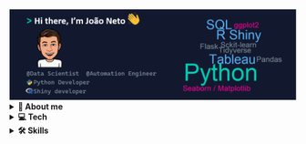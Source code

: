 <img src = "https://github.com/netojoao85/icons/blob/main/banner10.png" /> 

<details align = "left"><summary><b>👤 About me</b></summary> <br>

<div style="text-align: justify;">
<p align = "justify"><b> WHO AM I? </b> I am an Automation & Control engineer qualified as a Data Scientist. And I love writing code to automate solutions and developing Data Analysis.

<p align = "justify"><b> BACKGROUND </b> I have almost a decade of experience handling cutting-edge technology to design, develop, and deploy control systems architectures, focusing on industrial automation and digital transformations. Beyond that, I have an MSc in Management and a background in Analytics and Procurement roles. </p>

<p align = "justify"><b> WHY ME? </b> With a technical and analytical background, I have experience coding, automating processes, and analyzing data. My background and success working with multidisciplinary teams and stakeholders demonstrate my ability to integrate different projects.</p>

<p align = "justify"><b> HOBBIES </b> I like doing sports (running 🏃🏻‍♂️, cross-training 🏋🏻, cycling 🚵🏻, swimming 🏊🏻‍♂️), and I'm also a fan of football and rugby games. I enjoy hanging out with friends and am always up for a picnic and travel.</p>
</div>

<p align = "center">
  <a href = "https://www.linkedin.com/in/joaonetoprofile/" target = "_blank">
    <img src = "https://github.com/devicons/devicon/blob/master/icons/linkedin/linkedin-original.svg" alt = "linkedin logo" width = "30" height = "30" />
  </a> 
</p>

## 
</details>
      
<details> <summary><b>💻 Tech </b></summary> <br>
            <table>
              <thead>
                <tr>
                  <th>Programming & BI Tools</th>
                  <th> Skills / tools / libraries </th>
                </tr>
              </thead>
              <tbody>
                <tr>
                  <td align = "center"> <img src="https://github.com/netojoao85/icons/blob/main/r_programming.svg" width = "35" height = "35"> <br> R Programming </td>
                  <td> Tidyverse, Dplyr, ggplot2, lubridate, infer, modelr, tidytext, leaflet </td>
                </tr>
                <tr>
                  <td align = "center"> <img src="https://github.com/netojoao85/icons/blob/main/shiny.svg" width = "45" height = "45">  <br> R Shiny</td>
                  <td> https://jneto.shinyapps.io/hyrox_wc23 <br> https://jneto.shinyapps.io/my_running </td>
                </tr>
                <tr>
                  <td align = "center"> <img src="https://github.com/netojoao85/icons/blob/main/python.svg" width = "35" height = "35"> <br> Python</td>
                  <td>Pandas, NumPy, Matplotlib, Seaborn, scikit-learn <br> BeautifoulSoup, Request <br> Flask </td>
                </tr>
                <tr>
                  <td align = "center"> <img src="https://github.com/netojoao85/icons/blob/main/sql_db.svg" width = "35" height = "35"> <br> SQL </td>
                  <td> <b>Querying with Transact-SQL (T-SQL)  & PostgreSQL</b> <br><br> Filter & sorting ; <br> grouping; <br> window functions; <br>CTE                              (Common Table Expression) </td>
                </tr> 
                <tr>
                  <td align = "center"> <img src="https://github.com/netojoao85/icons/blob/main/tableau.svg" width = "35" height = "35">  <br> Tableau </td>
                  <td> https://public.tableau.com/app/profile/jneto </td>
                </tr>
                <tr>
                  <td align = "center"> <img src="https://github.com/netojoao85/icons/blob/main/html5.svg" width = "45" height = "45"><img src="https://github.com/netojoao85/icons/blob/main/css3.svg" width = "45" height = "45">  <br> HTML & CSS </td>
                  <td> </td>
                </tr>
                <tr>
                  <td align = "center"> <img src="https://github.com/netojoao85/icons/blob/main/VBA.svg" width = "45" height = "45">  <br> Visual Basic Applications </td>
                  <td> </td>
                </tr>
              </tbody>
            </table>

  ## 
</details>
      
<details> <summary><b>🛠️ Skills </b></summary> <br>
  
- [x] **Data wrangling & exploratory analysis**
- [x] **Data visualisations & Dashboards**                                                
- [x] **Notebooks and reporting** with R Markdown & jupyter        
- [x] **Database querying**        
- [x] **Statistical tests & Regression**              
- [x] **Natural Language techniques:** sentimental analysis and text mining              
- [x] **Version control**            

##
</details>


